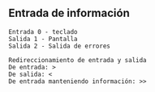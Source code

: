 ## Entrada de información

```
Entrada 0 - teclado
Salida 1 - Pantalla
Salida 2 - Salida de errores

Redireccionamiento de entrada y salida
De entrada: >
De salida: <
De entrada manteniendo información: >>
```